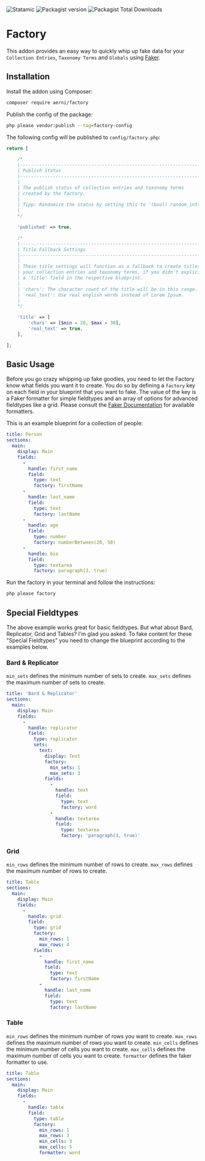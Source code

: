 ![Statamic](https://flat.badgen.net/badge/Statamic/3.0+/FF269E) ![Packagist version](https://flat.badgen.net/packagist/v/aerni/factory/latest) ![Packagist Total Downloads](https://flat.badgen.net/packagist/dt/aerni/factory)

# Factory

This addon provides an easy way to quickly whip up fake data for your `Collection Entries`, `Taxonomy Terms` and `Globals` using [Faker](https://github.com/FakerPHP/Faker).


## Installation
Install the addon using Composer:

```bash
composer require aerni/factory
```

Publish the config of the package:

```bash
php please vendor:publish --tag=factory-config
```

The following config will be published to `config/factory.php`:

```php
return [

    /*
    |--------------------------------------------------------------------------
    | Publish Status
    |--------------------------------------------------------------------------
    |
    | The publish status of collection entries and taxonomy terms
    | created by the factory.
    |
    | Tipp: Randomize the status by setting this to '(bool) random_int(0, 1)'.
    |
    */

    'published' => true,

    /*
    |--------------------------------------------------------------------------
    | Title Fallback Settings
    |--------------------------------------------------------------------------
    |
    | These title settings will function as a fallback to create titles for
    | your collection entries and taxonomy terms, if you didn't explicitly set
    | a 'title' field in the respective blueprint.
    |
    | 'chars': The character count of the title will be in this range.
    | 'real_text': Use real english words instead of Lorem Ipsum.
    |
    */

    'title' => [
        'chars' => [$min = 20, $max = 30],
        'real_text' => true,
    ],

];
```

## Basic Usage

Before you go crazy whipping up fake goodies, you need to let the Factory know what fields you want it to create. You do so by defining a `factory` key on each field in your blueprint that you want to fake. The value of the key is a Faker formatter for simple fieldtypes and an array of options for advanced fieldtypes like a grid. Please consult the [Faker Documentation](https://github.com/FakerPHP/Faker) for available formatters.

This is an example blueprint for a collection of people:
```yaml
title: Person
sections:
  main:
    display: Main
    fields:
      -
        handle: first_name
        field:
          type: text
          factory: firstName
      -
        handle: last_name
        field:
          type: text
          factory: lastName
      -
        handle: age
        field:
          type: number
          factory: numberBetween(20, 50)
      -
        handle: bio
        field:
          type: textarea
          factory: paragraph(3, true)
```

Run the factory in your terminal and follow the instructions:

```bash
php please factory
```

## Special Fieldtypes

The above example works great for basic fieldtypes. But what about Bard, Replicator, Grid and Tables? I'm glad you asked. To fake content for these "Special Fieldtypes" you need to change the blueprint according to the examples below.

### Bard & Replicator
`min_sets` defines the minimum number of sets to create.
`max_sets` defines the maximum number of sets to create.

```yaml
title: 'Bard & Replicator'
sections:
  main:
    display: Main
    fields:
      -
        handle: replicator
        field:
          type: replicator
          sets:
            text:
              display: Text
              factory:
                min_sets: 1
                max_sets: 3
              fields:
                -
                  handle: text
                  field:
                    type: text
                    factory: word
                -
                  handle: textarea
                  field:
                    type: textarea
                    factory: 'paragraph(3, true)'

```

### Grid
`min_rows` defines the minimum number of rows to create.
`max_rows` defines the maximum number of rows to create.

```yaml
title: Table
sections:
  main:
    display: Main
    fields:
      -
        handle: grid
        field:
          type: grid
          factory:
            min_rows: 1
            max_rows: 4
          fields:
            -
              handle: first_name
              field:
                type: text
                factory: firstName
            -
              handle: last_name
              field:
                type: text
                factory: lastName
```

### Table
`min_rows` defines the minimum number of rows you want to create.
`max_rows` defines the maximum number of rows you want to create.
`min_cells` defines the minimum number of cells you want to create.
`max_cells` defines the maximum number of cells you want to create.
`formatter` defines the faker formatter to use.

```yaml
title: Table
sections:
  main:
    display: Main
    fields:
      -
        handle: table
        field:
          type: table
          factory:
            min_rows: 1
            max_rows: 3
            min_cells: 3
            max_cells: 5
            formatter: word
```

